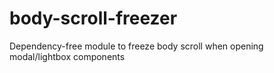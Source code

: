 # body-scroll-freezer
Dependency-free module to freeze body scroll when opening modal/lightbox components
